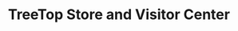 ---
title: "TreeTop Store and Visitor Center"
url: /selah/treetop-store-and-visitor-center/
shop: gift
---